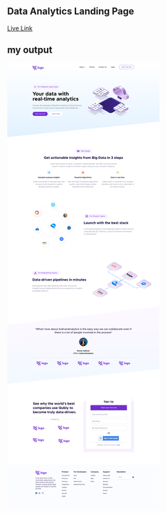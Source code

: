 ## Data Analytics Landing Page

[Live Link](https://data-analytics-project6.netlify.app/)

## my output

![Project 12](./Data%20Analytics%20Landing%20page.png)
